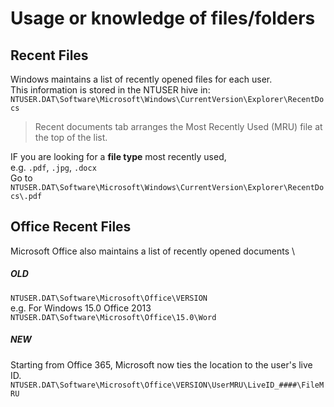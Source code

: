 # Usage or knowledge of files/folders
## Recent Files
Windows maintains a list of recently opened files for each user. \
This information is stored in the NTUSER hive in: \
`NTUSER.DAT\Software\Microsoft\Windows\CurrentVersion\Explorer\RecentDocs`
> Recent documents tab arranges the Most Recently Used (MRU) file at the top of the list.

IF you are looking for a __file type__ most recently used, \
e.g.  `.pdf`, `.jpg`, `.docx` \
Go to `NTUSER.DAT\Software\Microsoft\Windows\CurrentVersion\Explorer\RecentDocs\.pdf`

## Office Recent Files

Microsoft Office also maintains a list of recently opened documents \

##### OLD 
`NTUSER.DAT\Software\Microsoft\Office\VERSION` \
e.g. For Windows 15.0 Office 2013 \
`NTUSER.DAT\Software\Microsoft\Office\15.0\Word`
##### NEW
Starting from Office 365, Microsoft now ties the location to the user's live ID. \
`NTUSER.DAT\Software\Microsoft\Office\VERSION\UserMRU\LiveID_####\FileMRU`














